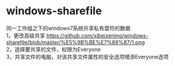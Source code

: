 # windows-sharefile
同一工作组之下的windows7系统共享私有盘符的数据  
1，更改高级共享  https://github.com/xibeizening/windows-sharefile/blob/master/%E5%9B%BE%E7%89%87/1.png  
2，选择要共享的文件，权限为Everyone  
3，共享文件的电脑，对该共享文件属性的安全选项增添Everyone选项  
